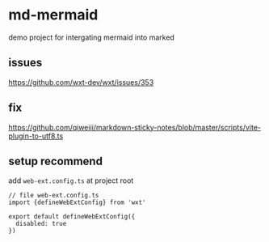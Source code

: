 # md-mermaid

demo project for intergating mermaid into marked

## issues

https://github.com/wxt-dev/wxt/issues/353

## fix

https://github.com/qiweiii/markdown-sticky-notes/blob/master/scripts/vite-plugin-to-utf8.ts


## setup recommend

add `web-ext.config.ts` at project root

```
// file web-ext.config.ts
import {defineWebExtConfig} from 'wxt'

export default defineWebExtConfig({
  disabled: true
})
```